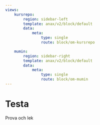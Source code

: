 ```yaml
---
views:
    kursrepo:
        region: sidebar-left
        template: anax/v2/block/default
        data:
            meta: 
                type: single
                route: block/om-kursrepo

    mumin:
        region: sidebar-right
        template: anax/v2/block/default
        data:
            meta: 
                type: single
                route: block/om-mumin           
---
```

Testa
============

Prova och lek